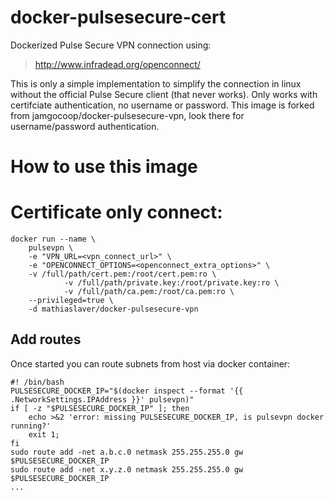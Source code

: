 # docker-pulsesecure-cert

Dockerized Pulse Secure VPN connection using:

> http://www.infradead.org/openconnect/

This is only a simple implementation to simplify the connection in linux 
without the official Pulse Secure client (that never works). Only works 
with certifciate authentication, no username or password. This image is 
forked from
jamgocoop/docker-pulsesecure-vpn, look there for username/password 
authentication.

# How to use this image

# Certificate only connect:
	
	docker run --name \
		pulsevpn \
		-e "VPN_URL=<vpn_connect_url>" \
		-e "OPENCONNECT_OPTIONS=<openconnect_extra_options>" \
		-v /full/path/cert.pem:/root/cert.pem:ro \
                -v /full/path/private.key:/root/private.key:ro \
                -v /full/path/ca.pem:/root/ca.pem:ro \
		--privileged=true \
		-d mathiaslaver/docker-pulsesecure-vpn
	

## Add routes
Once started you can route subnets from host via docker container:

    #! /bin/bash
    PULSESECURE_DOCKER_IP="$(docker inspect --format '{{ .NetworkSettings.IPAddress }}' pulsevpn)"
    if [ -z "$PULSESECURE_DOCKER_IP" ]; then
    	echo >&2 'error: missing PULSESECURE_DOCKER_IP, is pulsevpn docker running?'
    	exit 1;
    fi
    sudo route add -net a.b.c.0 netmask 255.255.255.0 gw $PULSESECURE_DOCKER_IP
    sudo route add -net x.y.z.0 netmask 255.255.255.0 gw $PULSESECURE_DOCKER_IP
    ...
